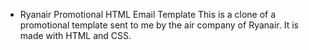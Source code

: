 - Ryanair Promotional HTML Email Template
This is a clone of a promotional template sent to me by the air company of Ryanair. It is made with HTML and CSS.
